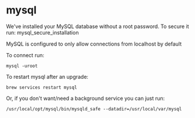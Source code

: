 # mysql
We've installed your MySQL database without a root password. To secure it run:
mysql_secure_installation

MySQL is configured to only allow connections from localhost by default

To connect run:
```shell
mysql -uroot
```

To restart mysql after an upgrade:
```shell
brew services restart mysql
```
Or, if you don't want/need a background service you can just run:

```shell
/usr/local/opt/mysql/bin/mysqld_safe --datadir=/usr/local/var/mysql
```